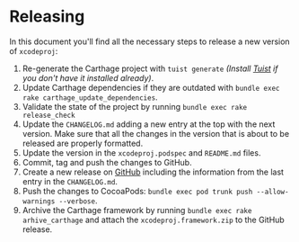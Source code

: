 # Releasing

In this document you'll find all the necessary steps to release a new version of `xcodeproj`:

1. Re-generate the Carthage project with `tuist generate` *(Install [Tuist](https://github.com/tuist/tuist) if you don't have it installed already)*.
2. Update Carthage dependencies if they are outdated with `bundle exec rake carthage_update_dependencies`.
3. Validate the state of the project by running `bundle exec rake release_check`
4. Update the `CHANGELOG.md` adding a new entry at the top with the next version. Make sure that all the changes in the version that is about to be released are properly formatted.
5. Update the version in the `xcodeproj.podspec` and `README.md` files.
7. Commit, tag and push the changes to GitHub.
8. Create a new release on [GitHub](https://github.com/tuist/xcodeproj) including the information from the last entry in the `CHANGELOG.md`.
9. Push the changes to CocoaPods: `bundle exec pod trunk push --allow-warnings --verbose`.
10. Archive the Carthage framework by running `bundle exec rake arhive_carthage` and attach the `xcodeproj.framework.zip` to the GitHub release.
